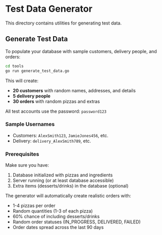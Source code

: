 # Test Data Generator

This directory contains utilities for generating test data.

## Generate Test Data

To populate your database with sample customers, delivery people, and orders:

```bash
cd tools
go run generate_test_data.go
```

This will create:
- **20 customers** with random names, addresses, and details
- **5 delivery people** 
- **30 orders** with random pizzas and extras

All test accounts use the password: `password123`

### Sample Usernames
- Customers: `AlexSmith123`, `JamieJones456`, etc.
- Delivery: `delivery_AlexSmith789`, etc.

### Prerequisites
Make sure you have:
1. Database initialized with pizzas and ingredients
2. Server running (or at least database accessible)
3. Extra items (desserts/drinks) in the database (optional)

The generator will automatically create realistic orders with:
- 1-4 pizzas per order
- Random quantities (1-3 of each pizza)
- 60% chance of including desserts/drinks
- Random order statuses (IN_PROGRESS, DELIVERED, FAILED)
- Order dates spread across the last 90 days
